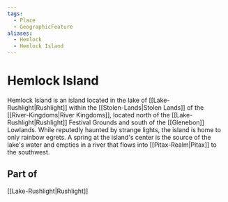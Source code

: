 ```yaml
---
tags:
  - Place
  - GeographicFeature
aliases:
  - Hemlock
  - Hemlock Island
---
```

# Hemlock Island
Hemlock Island is an island located in the lake of [[Lake-Rushlight|Rushlight]] within the [[Stolen-Lands|Stolen Lands]] of the [[River-Kingdoms|River Kingdoms]], located north of the [[Lake-Rushlight|Rushlight]] Festival Grounds and south of the [[Glenebon]] Lowlands. While reputedly haunted by strange lights, the island is home to only rainbow egrets. A spring at the island's center is the source of the lake's water and empties in a river that flows into [[Pitax-Realm|Pitax]] to the southwest. 
## Part of
[[Lake-Rushlight|Rushlight]]